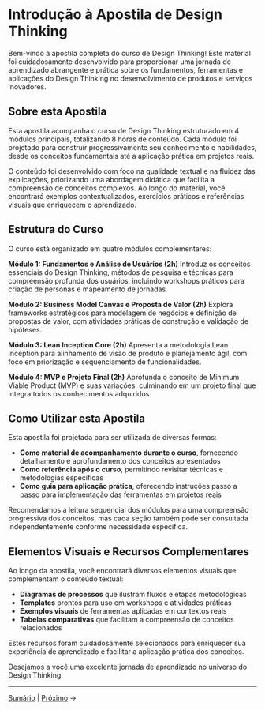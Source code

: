 # Introdução à Apostila de Design Thinking

Bem-vindo à apostila completa do curso de Design Thinking! Este material foi cuidadosamente desenvolvido para proporcionar uma jornada de aprendizado abrangente e prática sobre os fundamentos, ferramentas e aplicações do Design Thinking no desenvolvimento de produtos e serviços inovadores.

## Sobre esta Apostila

Esta apostila acompanha o curso de Design Thinking estruturado em 4 módulos principais, totalizando 8 horas de conteúdo. Cada módulo foi projetado para construir progressivamente seu conhecimento e habilidades, desde os conceitos fundamentais até a aplicação prática em projetos reais.

O conteúdo foi desenvolvido com foco na qualidade textual e na fluidez das explicações, priorizando uma abordagem didática que facilita a compreensão de conceitos complexos. Ao longo do material, você encontrará exemplos contextualizados, exercícios práticos e referências visuais que enriquecem o aprendizado.

## Estrutura do Curso

O curso está organizado em quatro módulos complementares:

**Módulo 1: Fundamentos e Análise de Usuários (2h)**
Introduz os conceitos essenciais do Design Thinking, métodos de pesquisa e técnicas para compreensão profunda dos usuários, incluindo workshops práticos para criação de personas e mapeamento de jornadas.

**Módulo 2: Business Model Canvas e Proposta de Valor (2h)**
Explora frameworks estratégicos para modelagem de negócios e definição de propostas de valor, com atividades práticas de construção e validação de hipóteses.

**Módulo 3: Lean Inception Core (2h)**
Apresenta a metodologia Lean Inception para alinhamento de visão de produto e planejamento ágil, com foco em priorização e sequenciamento de funcionalidades.

**Módulo 4: MVP e Projeto Final (2h)**
Aprofunda o conceito de Minimum Viable Product (MVP) e suas variações, culminando em um projeto final que integra todos os conhecimentos adquiridos.

## Como Utilizar esta Apostila

Esta apostila foi projetada para ser utilizada de diversas formas:

- **Como material de acompanhamento durante o curso**, fornecendo detalhamento e aprofundamento dos conceitos apresentados
- **Como referência após o curso**, permitindo revisitar técnicas e metodologias específicas
- **Como guia para aplicação prática**, oferecendo instruções passo a passo para implementação das ferramentas em projetos reais

Recomendamos a leitura sequencial dos módulos para uma compreensão progressiva dos conceitos, mas cada seção também pode ser consultada independentemente conforme necessidade específica.

## Elementos Visuais e Recursos Complementares

Ao longo da apostila, você encontrará diversos elementos visuais que complementam o conteúdo textual:

- **Diagramas de processos** que ilustram fluxos e etapas metodológicas
- **Templates** prontos para uso em workshops e atividades práticas
- **Exemplos visuais** de ferramentas aplicadas em contextos reais
- **Tabelas comparativas** que facilitam a compreensão de conceitos relacionados

Estes recursos foram cuidadosamente selecionados para enriquecer sua experiência de aprendizado e facilitar a aplicação prática dos conceitos.

Desejamos a você uma excelente jornada de aprendizado no universo do Design Thinking!

---

[Sumário](./sumario.md) | [Próximo](./modulo1/1.1_introducao/1.1.1_conceitos_basicos_parte1.md) →